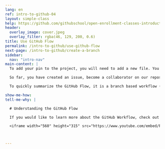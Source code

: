 ```yaml
---
lang: en
ref: intro-to-github-04
layout: simple-class
help: https://github.com/githubschool/open-enrollment-classes-introduction-to-github/issues/new?title=I%20need%20help&body=Describe%20what%20you%20need%20help%20with%20here.&labels=Help%20Wanted
header:
  overlay_image: cover.jpeg
  overlay_filter: rgba(46, 129, 200, 0.6)
title: Use GitHub Flow
permalink: /intro-to-github/use-github-flow
next-page: /intro-to-github/create-a-branch
sidebar:
  nav: "intro-nav"
main-content: |
  To add your pin to the project, you will need to add a new file. You will do this with the GitHub Flow.

  So far, you have created an issue, become a collaborator on our repository, and done a little exploring. Now it is time to get to work and add your pin to the class map! To add your pin to the map, we are going to use the [GitHub Flow](https://guides.github.com/introduction/flow/).

  To quickly summarize the GitHub Flow, it is a branch based workflow (don't worry, we explain branches in the next section) that enables you to make changes to a project's file without altering the published content until _you_ are ready to share you amazing changes :sparkles:.

show-me-how:
tell-me-why: |

  # Understanding the GitHub Flow

  If you would like to learn more about the GitHub Workflow, check out this video:

  <iframe width="560" height="315" src="https://www.youtube.com/embed/PBI2Rz-ZOxU" frameborder="0" allowfullscreen></iframe>



---
```

